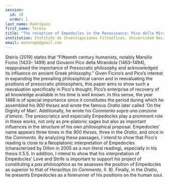 ```yaml
---
session:
  id: 18
  order: 1
last_name: Rodríguez
first_name: Teresa
title: "The reception of Empedocles in the Renaissance: Pico della Mirandola"
institution: Instituto de Investigaciones Filosóficas, Universidad Nacional Autónoma de México
email: materogo@gmail.com
---
```

Steiris (2019) states that “Fifteenth century humanists, notably Marsilio Ficino (1433– 1499) and Giovanni Pico della Mirandola (1463–1494), reappraised the importance of 
Presocratic philosophy and acknowledged its influence on ancient Greek philosophy.” 
Given Ficino’s and Pico’s interest in expanding the prevailing philosophical canon and in reevaluating the positions of presocratic philosophers, this paper aims to show such a reevaluation specifically in Pico's thought.
Pico’s enterprise of recovery of all knowledge available in his time is well known. In this sense, the year 1486 is of special importance since it constitutes the period during which he assembled his *900 theses* and wrote the famous *Oratio* later called 'On the Dignity of Man'. Additionally, he wrote his *Commento sopra una canzone d’amore*. The presocratics and especially Empedocles play a prominent role in these works, not only as pre-platonic sages but also as important influences in the structure of his own philosophical proposal. Empedocles' name appears three times in the *900 theses*, three in the *Oratio*, and once in the *Commento*. By analyzing these passages, I intend to show that Pico's reading is close to a Neoplatonic interpretation of Empedocles (characterized by Dillon in 2005 as a non literal reading), especially in his thesis II.5.5. In addition, I intend to show that his interpretation of Empedocles’ Love and Strife is important to support his project of constituting a *pax philosophica* as he assesses the position of Empedocles as superior to that of Heraclitus (in *Commento*, II. 8). Finally, in the *Oratio*, he presents Empedocles as a forerunner of his positions on the human soul.

